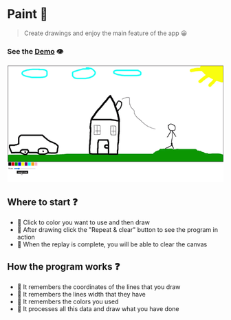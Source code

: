 # Paint 🎨

> Create drawings and enjoy the main feature of the app 😀

### See the <a href='https://dnt-knw.github.io/Paint' target='_blank' title='Click to open the project'>Demo</a> 👁

<img src='./Paint.gif' alt='paint' />

## Where to start ❓

<ul>
    <li>📜 Click to color you want to use and then draw <br/></li>
    <li>📜 After drawing click the "Repeat & clear" button to see the program in action <br/></li>
    <li>📜 When the replay is complete, you will be able to clear the canvas <br/></li>
</ul>

## How the program works ❓

<ul>
    <li>📜 It remembers the coordinates of the lines that you draw <br/></li>
    <li>📜 It remembers the lines width that they have <br/></li>
    <li>📜 It remembers the colors you used <br/></li>
    <li>📜 It processes all this data and draw what you have done <br /></li>
</ul>
